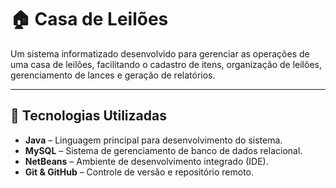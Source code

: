 # 🏠 Casa de Leilões

Um sistema informatizado desenvolvido para gerenciar as operações de uma casa de leilões, facilitando o cadastro de itens, organização de leilões, gerenciamento de lances e geração de relatórios.

---

## 🚀 Tecnologias Utilizadas

- **Java** – Linguagem principal para desenvolvimento do sistema.
- **MySQL** – Sistema de gerenciamento de banco de dados relacional.
- **NetBeans** – Ambiente de desenvolvimento integrado (IDE).
- **Git & GitHub** – Controle de versão e repositório remoto.

